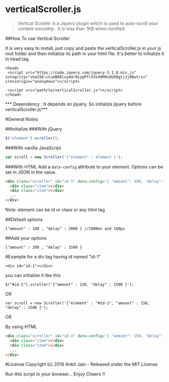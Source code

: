 # verticalScroller.js

>Vertical Scroller is a Jquery plugin which is used to auto-scroll your content smoothly .
It is less than 1KB when minified.


##How To use Vertical Scroller

It is very easy to install, just copy and paste the verticalScroller.js in your js root folder and then initialize its path
in your html file. It's better to initialize it in head tag.
```
<head>
 <script src="https://code.jquery.com/jquery-3.1.0.min.js" integrity="sha256-cCueBR6CsyA4/9szpPfrX3s49M9vUU5BgtiJj06wt/s=" crossorigin="anonymous"></script>

 <script src="path/to/verticalScroller.js"></script>
</head>
```
*** Dependency : It depends on jquery. So initialize jquery before verticalScroller.js***

#General Notes

##Initialize
###With jQuery

```js
$('element').scroller();
```

###With vanilla JavaScript

```js
var scroll = new Scroller('{"element" : element }');
```

###With HTML
Add a `data-config` attribute to your element. Options can be set in JSON in the value.

``` html
<div class="scroller" id="id-1" data-config='{ "amount": 150, "delay": 1500 }'>
  <div class="item"></div>
  <div class="item"></div>
  ...
</div>
```
Note: element can be id or class or any html tag

##Default options
```
{"amount" : 100 , "delay" : 2000 } //2000ms and 100px
```

##Add your options
```
{"amount" : 200 , "delay" : 1500 }
```

#Example
for a div tag having id named "id-1"
```
<div id="id-1"></div>
```
you can initialize it like this
```
$("#id-1").scroller('{"amount" : 150, "delay" : 1500 }');
```
OR
```
var scroll = new Scroller('{"element" : "#id-1", "amount" : 150, "delay" : 1500 }');
```
OR

By using HTML
``` html
<div class="scroller" id="id-1" data-config='{ "amount": 150, "delay": 1500 }'>
  <div class="item"></div>
  <div class="item"></div>
  ...
</div>
```
#License
Copyright (c) 2016 Ankit Jain - Released under the MIT License

Run this script in your browser...
Enjoy Cheers !!



